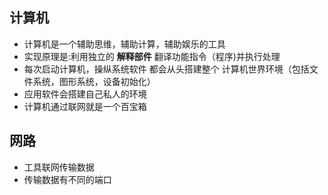 


## 计算机

- 计算机是一个辅助思维，辅助计算，辅助娱乐的工具
- 实现原理是:利用独立的 **解释部件** 翻译功能指令（程序)并执行处理
- 每次启动计算机，操纵系统软件 都会从头搭建整个 计算机世界环境（包括文件系统，图形系统，设备初始化）
- 应用软件会搭建自己私人的环境
- 计算机通过联网就是一个百宝箱

## 网路

- 工具联网传输数据
- 传输数据有不同的端口